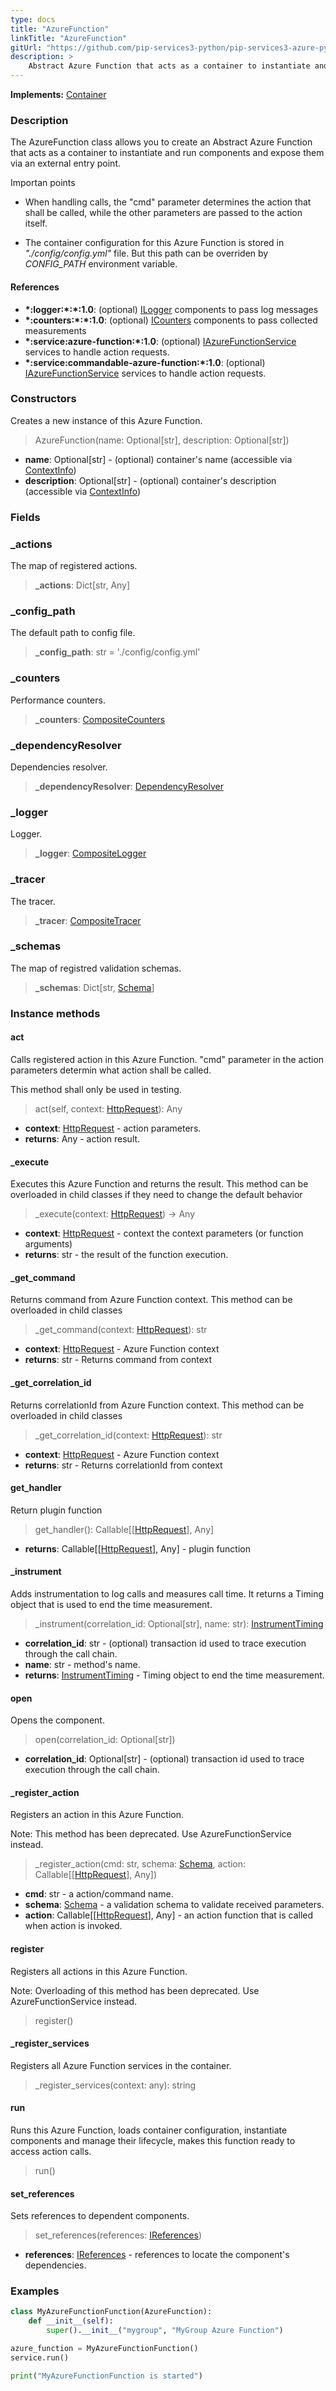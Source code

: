 ```yaml
---
type: docs
title: "AzureFunction"
linkTitle: "AzureFunction"
gitUrl: "https://github.com/pip-services3-python/pip-services3-azure-python"
description: >
    Abstract Azure Function that acts as a container to instantiate and run components and expose them via an external entry point. 
---
```


**Implements:** [Container](../../../container/containers/container)

### Description
The AzureFunction class allows you to create an Abstract Azure Function that acts as a container to instantiate and run components and expose them via an external entry point. 

Importan points

- When handling calls, the "cmd" parameter determines the action that shall be called, while the other parameters are passed to the action itself.  

- The container configuration for this Azure Function is stored in *"./config/config.yml"* file. But this path can be overriden by *CONFIG_PATH* environment variable.

#### References

- **\*:logger:\*:\*:1.0**: (optional) [ILogger](../../../components/log/ilogger) components to pass log messages
- **\*:counters:\*:\*:1.0**: (optional) [ICounters](../../../components/count/icounters) components to pass collected measurements
- **\*:service:azure-function:\*:1.0**: (optional) [IAzureFunctionService](../../services/iazure_function_service) services to handle action requests.
- **\*:service:commandable-azure-function:\*:1.0**: (optional) [IAzureFunctionService](../../services/iazure_function_service) services to handle action requests.

### Constructors
Creates a new instance of this Azure Function.

> AzureFunction(name: Optional[str], description: Optional[str])

- **name**: Optional[str] - (optional) container's name (accessible via [ContextInfo](../../../components/info/context_info))
- **description**: Optional[str] - (optional) container's description (accessible via [ContextInfo](../../../components/info/context_info))


### Fields

<span class="hide-title-link">

### _actions
The map of registered actions.
> **_actions**: Dict[str, Any]

### _config_path
The default path to config file.
> **_config_path**: str = './config/config.yml'

### _counters
Performance counters.
> **_counters**: [CompositeCounters](../../../components/count/composite_counters)

### _dependencyResolver
Dependencies resolver.
> **_dependencyResolver**: [DependencyResolver](../../../commons/refer/dependency_resolver)

### _logger
Logger.
> **_logger**: [CompositeLogger](../../../components/log/composite_logger)

### _tracer
The tracer.
> **_tracer**: [CompositeTracer](../../../components/trace/composite_tracer)

### _schemas
The map of registred validation schemas.
> **_schemas**: Dict[str, [Schema](../../../commons/validate/schema)]

</span>


### Instance methods

#### act
Calls registered action in this Azure Function.
"cmd" parameter in the action parameters determin
what action shall be called.

This method shall only be used in testing.

> act(self, context: [HttpRequest](https://docs.microsoft.com/en-us/python/api/azure-functions/azure.functions.httprequest?view=azure-python)): Any
- **context**: [HttpRequest](https://docs.microsoft.com/en-us/python/api/azure-functions/azure.functions.httprequest?view=azure-python) - action parameters.
- **returns**: Any - action result.

#### _execute
Executes this Azure Function and returns the result.
This method can be overloaded in child classes
if they need to change the default behavior

> _execute(context: [HttpRequest](https://docs.microsoft.com/en-us/python/api/azure-functions/azure.functions.httprequest?view=azure-python)) -> Any

- **context**: [HttpRequest](https://docs.microsoft.com/en-us/python/api/azure-functions/azure.functions.httprequest?view=azure-python) - context the context parameters (or function arguments)
- **returns**: str - the result of the function execution.

#### _get_command
Returns command from Azure Function context.
This method can be overloaded in child classes

> _get_command(context: [HttpRequest](https://docs.microsoft.com/en-us/python/api/azure-functions/azure.functions.httprequest?view=azure-python)): str

- **context**: [HttpRequest](https://docs.microsoft.com/en-us/python/api/azure-functions/azure.functions.httprequest?view=azure-python) - Azure Function context
- **returns**: str - Returns command from context

#### _get_correlation_id
Returns correlationId from Azure Function context.
This method can be overloaded in child classes

> _get_correlation_id(context: [HttpRequest](https://docs.microsoft.com/en-us/python/api/azure-functions/azure.functions.httprequest?view=azure-python)): str

- **context**: [HttpRequest](https://docs.microsoft.com/en-us/python/api/azure-functions/azure.functions.httprequest?view=azure-python) - Azure Function context
- **returns**: str - Returns correlationId from context

#### get_handler
Return plugin function

> get_handler(): Callable[[[HttpRequest](https://docs.microsoft.com/en-us/python/api/azure-functions/azure.functions.httprequest?view=azure-python)], Any]

- **returns**: Callable[[[HttpRequest](https://docs.microsoft.com/en-us/python/api/azure-functions/azure.functions.httprequest?view=azure-python)], Any] - plugin function


#### _instrument
Adds instrumentation to log calls and measures call time.
It returns a Timing object that is used to end the time measurement.

> _instrument(correlation_id: Optional[str], name: str): [InstrumentTiming](../../../rpc/services/instrument_timing)

- **correlation_id**: str - (optional) transaction id used to trace execution through the call chain.
- **name**: str - method's name.
- **returns**: [InstrumentTiming](../../../rpc/services/instrument_timing) - Timing object to end the time measurement.

#### open
Opens the component.

> open(correlation_id: Optional[str])

- **correlation_id**: Optional[str] - (optional) transaction id used to trace execution through the call chain.

#### _register_action
Registers an action in this Azure Function.

Note: This method has been deprecated. Use AzureFunctionService instead.

> _register_action(cmd: str, schema: [Schema](../../../commons/validate/schema), action: Callable[[[HttpRequest](https://docs.microsoft.com/en-us/python/api/azure-functions/azure.functions.httprequest?view=azure-python)], Any])

- **cmd**: str - a action/command name.
- **schema**: [Schema](../../../commons/validate/schema) - a validation schema to validate received parameters.
- **action**: Callable[[[HttpRequest](https://docs.microsoft.com/en-us/python/api/azure-functions/azure.functions.httprequest?view=azure-python)], Any] - an action function that is called when action is invoked.

#### register
Registers all actions in this Azure Function.

Note: Overloading of this method has been deprecated. Use AzureFunctionService instead.

> register()

#### _register_services
Registers all Azure Function services in the container.

> _register_services(context: any): string

#### run
Runs this Azure Function, loads container configuration,
instantiate components and manage their lifecycle,
makes this function ready to access action calls.

> run()


#### set_references
Sets references to dependent components.

> set_references(references: [IReferences](../../../commons/refer/ireferences))

- **references**: [IReferences](../../../commons/refer/ireferences) - references to locate the component's dependencies.


### Examples

```python
class MyAzureFunctionFunction(AzureFunction):
    def __init__(self):
        super().__init__("mygroup", "MyGroup Azure Function")

azure_function = MyAzureFunctionFunction()
service.run()

print("MyAzureFunctionFunction is started")
```

